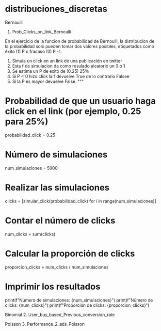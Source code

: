 # distribuciones_discretas

Bernoulli
1. Prob_Clicks_on_link_Bernoulli

En el ejercicio de la funcion de probabilidad de Bernoulli, la distribucion de la probabilidad solo pueden tomar dos valores posibles, etiquetados como éxito (1) P o fracaso (0) P -1.

1. Simula un click en un link de una publicación en twitter 
2. Esta f de simulacion da como resulado aleatorio un 0 o 1
3. Se estima un P de exito de (0.25) 25%
4. Si P < 0 hizo click la f devuelve True de lo contrario Falsee
6. Si la P es mayor devuelve False.
"""
# Probabilidad de que un usuario haga click en el link (por ejemplo, 0.25 para 25%)
probabilidad_click = 0.25

# Número de simulaciones
num_simulaciones = 5000

# Realizar las simulaciones
clicks = [simular_click(probabilidad_click) for i in range(num_simulaciones)]

# Contar el número de clicks
num_clicks = sum(clicks)

# Calcular la proporción de clicks
proporcion_clicks = num_clicks / num_simulaciones

# Imprimir los resultados
print(f"Número de simulaciones: {num_simulaciones}")
print(f"Número de clicks: {num_clicks}")
print(f"Proporción de clicks: {proporcion_clicks}")

Binomial
2. User_buy_based_Previous_conversion_rate

Poisson
3. Performance_2_ads_Poisson 



